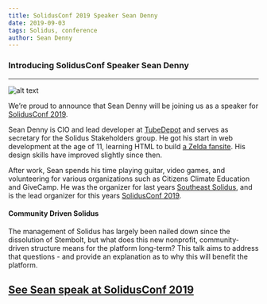```yaml
---
title: SolidusConf 2019 Speaker Sean Denny
date: 2019-09-03
tags: Solidus, conference
author: Sean Denny
---
```


### Introducing SolidusConf Speaker Sean Denny
------

![alt text](https://southeastsolid.us/wp-content/uploads/2019/08/48385935_1991549777588600_14940503300636672_o-2.jpg "A headshot of Sean Denny")

We’re proud to announce that Sean Denny will be joining us as a speaker for [SolidusConf 2019](http://conf.solidus.io).

Sean Denny is CIO and lead developer at [TubeDepot](https://tubedepot.com) and serves as secretary for the Solidus Stakeholders group. He got his start in web development at the age of 11, learning HTML to build [a Zelda fansite](https://web.archive.org/web/20010405002630/http://zeldacraziness.tripod.com/). His design skills have improved slightly since then.

After work, Sean spends his time playing guitar, video games, and volunteering for various organizations such as Citizens Climate Education and GiveCamp. He was the organizer for last years [Southeast Solidus](https://southeastsolid.us/), and is the lead organizer for this years [SolidusConf 2019](http://conf.solidus.io).

#### Community Driven Solidus

The management of Solidus has largely been nailed down since the dissolution of Stembolt, but what does this new nonprofit, community-driven structure means for the platform long-term? This talk aims to address that questions - and provide an explanation as to why this will benefit the platform.

## [See Sean speak at SolidusConf 2019](http://conf.solidus.io)
